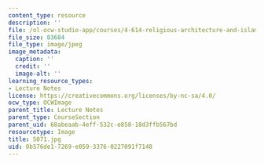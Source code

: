 ```yaml
---
content_type: resource
description: ''
file: /ol-ocw-studio-app/courses/4-614-religious-architecture-and-islamic-cultures-fall-2002/0b576de17269e05933760227091f7148_5071.jpg
file_size: 83684
file_type: image/jpeg
image_metadata:
  caption: ''
  credit: ''
  image-alt: ''
learning_resource_types:
- Lecture Notes
license: https://creativecommons.org/licenses/by-nc-sa/4.0/
ocw_type: OCWImage
parent_title: Lecture Notes
parent_type: CourseSection
parent_uid: 68abeaab-4eff-532c-e858-18d3ffb567bd
resourcetype: Image
title: 5071.jpg
uid: 0b576de1-7269-e059-3376-0227091f7148
---
```

